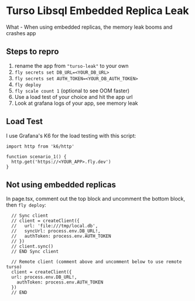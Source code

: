 # Turso Libsql Embedded Replica Leak

What - When using embedded replicas, the memory leak booms and crashes app

## Steps to repro

1. rename the app from `"turso-leak"` to your own
2. `fly secrets set DB_URL=<YOUR_DB_URL>`
3. `fly secrets set AUTH_TOKEN=<YOUR_DB_AUTH_TOKEN>`
4. `fly deploy`
5. `fly scale count 1` (optional to see OOM faster)
6. Use a load test of your choice and hit the app url
7. Look at grafana logs of your app, see memory leak

## Load Test

I use Grafana's K6 for the load testing with this script:

```
import http from 'k6/http'

function scenario_1() {
  http.get('https://<YOUR_APP>.fly.dev')
}

```

## Not using embedded replicas

In page.tsx, comment out the top block and uncomment the bottom block, then `fly deploy`:

```
  // Sync client
  // client = createClient({
  //   url: 'file:///tmp/local.db',
  //   syncUrl: process.env.DB_URL!,
  //   authToken: process.env.AUTH_TOKEN
  // })
  // client.sync()
  // END Sync client

  // Remote client (comment above and uncomment below to use remote turso)
  client = createClient({
  url: process.env.DB_URL!,
    authToken: process.env.AUTH_TOKEN
  })
  // END
```
